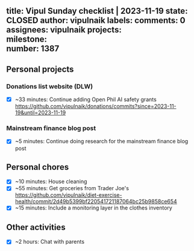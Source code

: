 title:	Vipul Sunday checklist | 2023-11-19
state:	CLOSED
author:	vipulnaik
labels:	
comments:	0
assignees:	vipulnaik
projects:	
milestone:	
number:	1387
--
## Personal projects

### Donations list website (DLW)

- [x] ~33 minutes: Continue adding Open Phil AI safety grants https://github.com/vipulnaik/donations/commits?since=2023-11-19&until=2023-11-19

### Mainstream finance blog post

- [x] ~5 minutes: Continue doing research for the mainstream finance blog post

## Personal chores

- [x] ~10 minutes: House cleaning
- [x] ~55 minutes: Get groceries from Trader Joe's https://github.com/vipulnaik/diet-exercise-health/commit/2d49b5399bf220541721187064bc25b9858ce654
- [x] ~15 minutes: Include a monitoring layer in the clothes inventory

## Other activities

- [x] ~2 hours: Chat with parents
